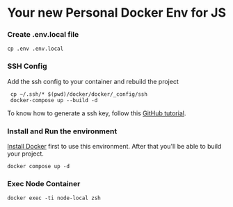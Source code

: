 Your new Personal Docker Env for JS
===================================

### Create .env.local file 

    cp .env .env.local

### SSH Config
Add the ssh config to your container and rebuild the project

     cp ~/.ssh/* $(pwd)/docker/docker/_config/ssh
     docker-compose up --build -d

To know how to generate a ssh key,
follow this [GitHub tutorial](https://help.github.com/articles/generating-ssh-keys/).

### Install and Run the environment

[Install Docker](http://docs.docker.com/engine/installation/) first to use this environment.
After that you'll be able to build your project.

    docker compose up -d

### Exec Node Container

    docker exec -ti node-local zsh
